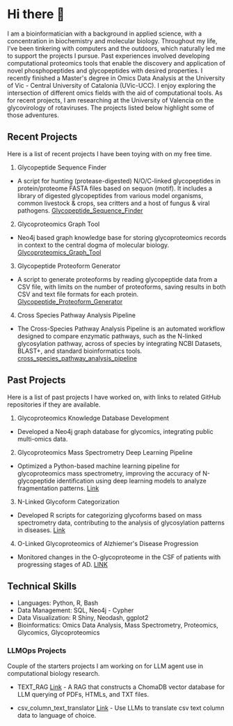 # Hi there 👋

<!--
**RichardDShipman/RichardDShipman** is a ✨ _special_ ✨ repository because its `README.md` (this file) appears on your GitHub profile.
-->

I am a bioinformatician with a background in applied science, with a concentration in biochemistry and molecular biology. Throughout my life, I’ve been tinkering with computers and the outdoors, which naturally led me to support the projects I pursue. Past experiences involved developing computational proteomics tools that enable the discovery and application of novel phosphopeptides and glycopeptides with desired properties.  I recently finished a Master's degree in Omics Data Analysis at the University of Vic - Central University of Catalonia (UVic-UCC). I enjoy exploring the intersection of different omics fields with the aid of computational tools. As for recent projects, I am researching at the University of Valencia on the glycovirology of rotaviruses. The projects listed below highlight some of those adventures.

## Recent Projects

Here is a list of recent projects I have been toying with on my free time.

1. Glycopeptide Sequence Finder 
- A script for hunting (protease-digested) N/O/C-linked glycopeptides in protein/proteome FASTA files based on sequon (motif). It includes a library of digested glycopeptides from various model organisms, common livestock & crops, sea critters and a host of fungus & viral pathogens. [Glycopeptide_Sequence_Finder](https://github.com/RichardDShipman/Glycopeptide_Sequence_Finder)
2. Glycoproteomics Graph Tool 
- Neo4j based graph knowledge base for storing glycoproteomics records in context to the central dogma of molecular biology. [Glycoproteomics_Graph_Tool](https://github.com/RichardDShipman/Glycoproteomics_Graph_Tool)
3.  Glycopeptide Proteoform Generator 
- A script to generate proteoforms by reading glycopeptide data from a CSV file, with limits on the number of proteoforms, saving results in both CSV and text file formats for each protein. [Glycopeptide_Proteoform_Generator](https://github.com/RichardDShipman/Glycopeptide_Proteoform_Generator)
4. Cross Species Pathway Analysis Pipeline
  - The Cross-Species Pathway Analysis Pipeline is an automated workflow designed to compare enzymatic pathways, such as the N-linked glycosylation pathway, across of species by integrating NCBI Datasets, BLAST+, and standard bioinformatics tools. [cross_species_pathway_analysis_pipeline](https://github.com/RichardDShipman/cross_species_pathway_analysis_pipeline)

## Past Projects

Here is a list of past projects I have worked on, with links to related GitHub repositories if they are available. 

1.	Glycoproteomics Knowledge Database Development 
- Developed a Neo4j graph database for glycomics, integrating public multi-omics data.
2.	Glycoproteomics Mass Spectrometry Deep Learning Pipeline 
- Optimized a Python-based machine learning pipeline for glycoproteomics mass spectrometry, improving the accuracy of N-glycopeptide identification using deep learning models to analyze fragmentation patterns. [Link](https://github.com/Vennbiosciences/D-Va-GlycoML)
3.	N-Linked Glycoform Categorization 
- Developed R scripts for categorizing glycoforms based on mass spectrometry data, contributing to the analysis of glycosylation patterns in diseases. [Link](10.1016/j.mcpro.2021.100081)
4. O-Linked Glycoproteomics of Alzhiemer's Disease Progression
- Monitored changes in the O-glycoproteome in the CSF of patients with progressing stages of AD. [LINK](https://pubmed.ncbi.nlm.nih.gov/34964596/)

## Technical Skills

- Languages: Python, R, Bash
- Data Management: SQL, Neo4j - Cypher
- Data Visualization: R Shiny, Neodash, ggplot2
- Bioinformatics: Omics Data Analysis, Mass Spectrometry, Proteomics, Glycomics, Glycoproteomics

### LLMOps Projects

Couple of the starters projects I am working on for LLM agent use in computational biology research.

- TEXT_RAG [Link](https://github.com/RichardDShipman/TEXT_RAG) - A RAG that constructs a ChomaDB vector database for LLM querying of PDFs, HTMLs, and TXT files.

- csv_column_text_translator [Link](https://github.com/RichardDShipman/csv_column_text_translator) - Use LLMs to translate csv text column data to language of choice.